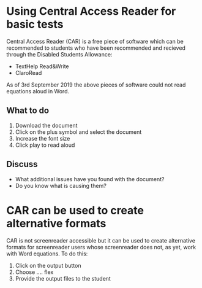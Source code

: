 # Using Central Access Reader for basic tests

Central Access Reader (CAR) is a free piece of software which can be recommended to students who have been recommended and recieved through the Disabled Students Allowance:

* TextHelp Read&Write
* ClaroRead

As of 3rd September 2019 the above pieces of software could not read equations aloud in Word.

## What to do

1. Download the document
2. Click on the plus symbol and select the document
3. Increase the font size
4. Click play to read aloud

## Discuss

* What additional issues have you found with the document?
* Do you know what is causing them?

# CAR can be used to create alternative formats

CAR is not screenreader accessible but it can be used to create alternative formats for screenreader users whose screenreader does not, as yet, work with Word equations. To do this:

1. Click on the output button
2. Choose .... flex
3. Provide the output files to the student

